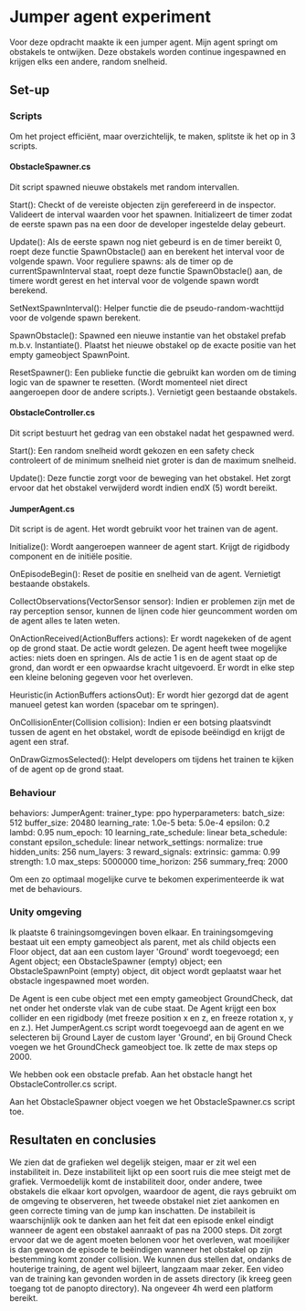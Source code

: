 #  Jumper agent experiment


Voor deze opdracht maakte ik een jumper agent. Mijn agent springt om obstakels te ontwijken.
Deze obstakels worden continue ingespawned en krijgen elks een andere, random snelheid.


##  Set-up


###  Scripts


Om het project efficiënt, maar overzichtelijk, te maken, splitste ik het op in 3 scripts.


####  ObstacleSpawner.cs


Dit script spawned nieuwe obstakels met random intervallen.

Start():
    Checkt of de vereiste objecten zijn gerefereerd in de inspector.
    Valideert de interval waarden voor het spawnen.
    Initializeert de timer zodat de eerste spawn pas na een door de developer ingestelde delay gebeurt.

Update():
    Als de eerste spawn nog niet gebeurd is en de timer bereikt 0, roept deze functie SpawnObstacle() aan en berekent het interval voor de volgende spawn.
    Voor reguliere spawns: als de timer op de currentSpawnInterval staat, roept deze functie SpawnObstacle() aan, de timere wordt gerest en het interval voor de volgende spawn wordt berekend.

SetNextSpawnInterval():
    Helper functie die de pseudo-random-wachttijd voor de volgende spawn berekent.

SpawnObstacle():
    Spawned een nieuwe instantie van het obstakel prefab m.b.v. Instantiate().
    Plaatst het nieuwe obstakel op de exacte positie van het empty gameobject SpawnPoint.

ResetSpawner():
    Een publieke functie die gebruikt kan worden om de timing logic van de spawner te resetten. (Wordt momenteel niet direct aangeroepen door de andere scripts.).
    Vernietigt geen bestaande obstakels.


####  ObstacleController.cs


Dit script bestuurt het gedrag van een obstakel nadat het gespawned werd.

Start():
    Een random snelheid wordt gekozen en een safety check controleert of de minimum snelheid niet groter is dan de maximum snelheid.

Update():
    Deze functie zorgt voor de beweging van het obstakel. Het zorgt ervoor dat het obstakel verwijderd wordt indien endX (5) wordt bereikt.


####  JumperAgent.cs


Dit script is de agent. Het wordt gebruikt voor het trainen van de agent.

Initialize():
    Wordt aangeroepen wanneer de agent start. Krijgt de rigidbody component en de initiële positie.

OnEpisodeBegin():
    Reset de positie en snelheid van de agent. Vernietigt bestaande obstakels.

CollectObservations(VectorSensor sensor):
    Indien er problemen zijn met de ray perception sensor, kunnen de lijnen code hier geuncomment worden om de agent alles te laten weten.

OnActionReceived(ActionBuffers actions):
    Er wordt nagekeken of de agent op de grond staat.
    De actie wordt gelezen. De agent heeft twee mogelijke acties: niets doen en springen.
    Als de actie 1 is en de agent staat op de grond, dan wordt er een opwaardse kracht uitgevoerd.
    Er wordt in elke step een kleine beloning gegeven voor het overleven.

Heuristic(in ActionBuffers actionsOut):
    Er wordt hier gezorgd dat de agent manueel getest kan worden (spacebar om te springen).

OnCollisionEnter(Collision collision):
    Indien er een botsing plaatsvindt tussen de agent en het obstakel, wordt de episode beëindigd en krijgt de agent een straf.

OnDrawGizmosSelected():
    Helpt developers om tijdens het trainen te kijken of de agent op de grond staat.

###  Behaviour


behaviors:
  JumperAgent:
    trainer_type: ppo
    hyperparameters:
      batch_size: 512
      buffer_size: 20480
      learning_rate: 1.0e-5
      beta: 5.0e-4
      epsilon: 0.2
      lambd: 0.95
      num_epoch: 10
      learning_rate_schedule: linear
      beta_schedule: constant
      epsilon_schedule: linear
    network_settings:
      normalize: true
      hidden_units: 256
      num_layers: 3
    reward_signals:
      extrinsic:
        gamma: 0.99
        strength: 1.0
    max_steps: 5000000
    time_horizon: 256
    summary_freq: 2000


Om een zo optimaal mogelijke curve te bekomen experimenteerde ik wat met de behaviours.


###  Unity omgeving


Ik plaatste 6 trainingsomgevingen boven elkaar.
En trainingsomgeving bestaat uit een empty gameobject als parent, met als child objects een Floor object, dat aan een custom layer 'Ground' wordt toegevoegd; een Agent object; een ObstacleSpawner (empty) object; een ObstacleSpawnPoint (empty) object, dit object wordt geplaatst waar het obstacle ingespawned moet worden.

De Agent is een cube object met een empty gameobject GroundCheck, dat net onder het onderste vlak van de cube staat. De Agent krijgt een box collider en een rigidbody (met freeze position x en z, en freeze rotation x, y en z.).
Het JumperAgent.cs script wordt toegevoegd aan de agent en we selecteren bij Ground Layer de custom layer 'Ground', en bij Ground Check voegen we het GroundCheck gameobject toe. Ik zette de max steps op 2000.

We hebben ook een obstacle prefab. Aan het obstacle hangt het ObstacleController.cs script.

Aan het ObstacleSpawner object voegen we het ObstacleSpawner.cs script toe.


##  Resultaten en conclusies


We zien dat de grafieken wel degelijk steigen, maar er zit wel een instabiliteit in. Deze instabiliteit lijkt op een soort ruis die mee steigt met de grafiek.
Vermoedelijk komt de instabiliteit door, onder andere, twee obstakels die elkaar kort opvolgen, waardoor de agent, die rays gebruikt om de omgeving te observeren, het tweede obstakel niet ziet aankomen en geen correcte timing van de jump kan inschatten.
De instabileit is waarschijnlijk ook te danken aan het feit dat een episode enkel eindigt wanneer de agent een obstakel aanraakt of pas na 2000 steps. Dit zorgt ervoor dat we de agent moeten belonen voor het overleven, wat moeilijker is dan gewoon de episode te beëindigen wanneer het obstakel op zijn bestemming komt zonder collision. We kunnen dus stellen dat, ondanks de houterige training, de agent wel bijleert, langzaam maar zeker. Een video van de training kan gevonden worden in de assets directory (ik kreeg geen toegang tot de panopto directory). Na ongeveer 4h werd een platform bereikt.
